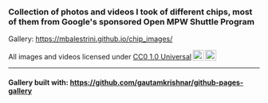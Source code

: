 ### Collection of photos and videos I took of different chips, most of them from Google's sponsored Open MPW Shuttle Program

Gallery: https://mbalestrini.github.io/chip_images/

<p xmlns:cc="http://creativecommons.org/ns#" >All images and videos licensed under <a href="http://creativecommons.org/publicdomain/zero/1.0?ref=chooser-v1" target="_blank" rel="license noopener noreferrer" style="display:inline-block;">CC0 1.0 Universal<img style="height:22px!important;margin-left:3px;vertical-align:text-bottom;" src="https://mirrors.creativecommons.org/presskit/icons/cc.svg?ref=chooser-v1"><img style="height:22px!important;margin-left:3px;vertical-align:text-bottom;" src="https://mirrors.creativecommons.org/presskit/icons/zero.svg?ref=chooser-v1"></a></p>

---

#### Gallery built with: https://github.com/gautamkrishnar/github-pages-gallery

